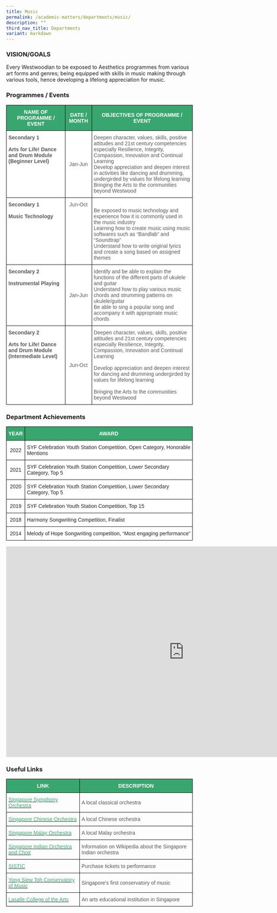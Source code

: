 ```yaml
---
title: Music
permalink: /academic-matters/departments/music/
description: ""
third_nav_title: Departments
variant: markdown
---
```

### VISION/GOALS

Every Westwoodian to be exposed to Aesthetics programmes from various art forms and genres; being equipped with skills in music making through various tools, hence developing a lifelong appreciation for music.

### Programmes / Events

<style type="text/css">
.tg  {border-collapse:collapse;border-spacing:0;}
.tg td{border-color:black;border-style:solid;border-width:1px;font-family:Arial, sans-serif;font-size:14px;
  overflow:hidden;padding:10px 5px;word-break:normal;}
.tg th{border-color:black;border-style:solid;border-width:1px;font-family:Arial, sans-serif;font-size:14px;
  font-weight:normal;overflow:hidden;padding:10px 5px;word-break:normal;}
.tg .tg-k0s0{background-color:#3AA66F;color:#FFF;font-weight:bold;text-align:center;vertical-align:middle}
.tg .tg-ftsx{background-color:#FFF;color:#565656;text-align:center;vertical-align:top}
.tg .tg-qrq8{background-color:#FFF;color:#565656;font-weight:bold;text-align:left;vertical-align:top}
.tg .tg-kggv{background-color:#FFF;color:#565656;text-align:center;vertical-align:middle}
.tg .tg-njgx{background-color:#FFF;color:#565656;text-align:left;vertical-align:top}
.tg .tg-mwz3{background-color:#FFF;color:#565656;text-align:left;vertical-align:middle}
</style>
<table class="tg">
<thead>
  <tr>
    <th class="tg-k0s0"><span style="color:#FFF;background-color:#3AA66F">NAME OF PROGRAMME / EVENT</span></th>
    <th class="tg-k0s0"><span style="color:#FFF;background-color:#3AA66F">DATE / MONTH</span></th>
    <th class="tg-k0s0"><span style="color:#FFF;background-color:#3AA66F">OBJECTIVES OF PROGRAMME / EVENT</span></th>
  </tr>
</thead>
<tbody>
  <tr>
    <td class="tg-qrq8">Secondary 1<br><br><span style="color:#565656">Arts for Life! Dance and Drum Module (Beginner Level) </span><br><br></td>
    <td class="tg-kggv"><span style="color:#565656">Jan-Jun</span></td>
    <td class="tg-njgx">Deepen character, values, skills, positive attitudes and 21st century competencies especially Resilience, Integrity, Compassion, Innovation and Continual Learning<br>Develop appreciation and deepen interest in activities like dancing and drumming, undergirded by values for lifelong learning<br>Bringing the Arts to the communities beyond Westwood</td>
  </tr>
  <tr>
    <td class="tg-qrq8">Secondary 1<br><br><span style="color:#565656">Music Technology</span></td>
    <td class="tg-ftsx"><span style="background-color:initial"> Jun-Oct</span><br></td>
    <td class="tg-njgx"><br>Be exposed to music technology and experience how it is commonly used in the music industry<br>Learning how to create music using music softwares such as “Bandlab” and “Soundtrap”<br>Understand how to write original lyrics and create a song based on assigned themes </td>
  </tr>
  <tr>
    <td class="tg-qrq8">Secondary 2<br><br><span style="color:#565656">Instrumental Playing</span></td>
    <td class="tg-kggv"><span style="color:#565656">Jan-Jun</span></td>
    <td class="tg-njgx">Identify and be able to explain the functions of the different parts of ukulele and guitar <br>Understand how to play various music chords and strumming patterns on ukulele/guitar <br>Be able to sing a popular song and accompany it with appropriate music chords</td>
  </tr>
  <tr>
    <td class="tg-qrq8">Secondary 2<br><br><span style="color:#565656">Arts for Life! Dance and Drum Module (Intermediate Level)</span></td>
    <td class="tg-kggv"><span style="color:#565656">Jun-Oct</span></td>
    <td class="tg-mwz3"><span style="color:#565656">Deepen character, values, skills, positive attitudes and 21st century competencies especially Resilience, Integrity, Compassion, Innovation and Continual Learning</span><br><br><span style="color:#565656">Develop appreciation and deepen interest for dancing and drumming undergirded by values for lifelong learning</span><br><br><span style="color:#565656">Bringing the Arts to the communities beyond Westwood</span></td>
  </tr>
</tbody>
</table>

### Department Achievements

<style type="text/css">
.tg  {border-collapse:collapse;border-spacing:0;}
.tg td{border-color:black;border-style:solid;border-width:1px;font-family:Arial, sans-serif;font-size:14px;
  overflow:hidden;padding:10px 5px;word-break:normal;}
.tg th{border-color:black;border-style:solid;border-width:1px;font-family:Arial, sans-serif;font-size:14px;
  font-weight:normal;overflow:hidden;padding:10px 5px;word-break:normal;}
.tg .tg-k0s0{background-color:#3AA66F;color:#FFF;font-weight:bold;text-align:center;vertical-align:middle}
.tg .tg-a3j2{background-color:#FFF;color:#222;text-align:center;vertical-align:middle}
.tg .tg-1ppo{background-color:#FFF;color:#222;text-align:left;vertical-align:middle}
.tg .tg-lygy{background-color:#FFF;color:#222;text-align:center;vertical-align:top}
.tg .tg-tsok{background-color:#FFF;color:#222;text-align:left;vertical-align:top}
</style>
<table class="tg">
<thead>
  <tr>
    <th class="tg-k0s0"><span style="color:#FFF;background-color:#3AA66F">YEAR</span></th>
    <th class="tg-k0s0"><span style="color:#FFF;background-color:#3AA66F">AWARD</span></th>
  </tr>
</thead>
<tbody>
	<tr>
    <td class="tg-a3j2"><span style="color:#222;background-color:#FFF"> 2022</span></td>
    <td class="tg-1ppo"><span style="color:#222;background-color:#FFF">SYF Celebration Youth Station Competition, Open Category, Honorable Mentions</span></td>
  </tr>
  <tr>
    <td class="tg-a3j2"><span style="color:#222;background-color:#FFF"> 2021</span></td>
    <td class="tg-1ppo"><span style="color:#222;background-color:#FFF">SYF Celebration Youth Station Competition, Lower Secondary Category, Top 5</span></td>
  </tr>
  <tr>
    <td class="tg-lygy"> 2020</td>
    <td class="tg-tsok">SYF Celebration Youth Station Competition, Lower Secondary Category, Top 5</td>
  </tr>
  <tr>
    <td class="tg-lygy"> 2019</td>
    <td class="tg-tsok">SYF Celebration Youth Station Competition, Top 15</td>
  </tr>
  <tr>
    <td class="tg-lygy">  2018 </td>
    <td class="tg-tsok">Harmony Songwriting Competition, Finalist    </td>
  </tr>
  <tr>
    <td class="tg-lygy">2014</td>
    <td class="tg-tsok">Melody of Hope Songwriting competition, “Most engaging performance” </td>
  </tr>
</tbody>
</table>

<iframe allowfullscreen="true" height="569" width="960" frameborder="0" src="https://docs.google.com/presentation/d/e/2PACX-1vQmmcrY1oADPZjigkQ-VXKvQgf1v9FY_qBMxFtgpfGaBrBEluaUR80Rz8CSJhtINdDxtpjbMXtbRL7U/embed?start=true&amp;loop=true&amp;delayms=3000"></iframe>

### Useful Links

<style type="text/css">
.tg  {border-collapse:collapse;border-spacing:0;}
.tg td{border-color:black;border-style:solid;border-width:1px;font-family:Arial, sans-serif;font-size:14px;
  overflow:hidden;padding:10px 5px;word-break:normal;}
.tg th{border-color:black;border-style:solid;border-width:1px;font-family:Arial, sans-serif;font-size:14px;
  font-weight:normal;overflow:hidden;padding:10px 5px;word-break:normal;}
.tg .tg-mfrk{color:#3AA66F;text-align:left;vertical-align:top}
.tg .tg-k0s0{background-color:#3AA66F;color:#FFF;font-weight:bold;text-align:center;vertical-align:middle}
.tg .tg-v4io{color:#565656;text-align:left;vertical-align:middle}
</style>
<table class="tg">
<thead>
  <tr>
    <th class="tg-k0s0"><span style="color:#FFF;background-color:#3AA66F">LINK</span></th>
    <th class="tg-k0s0"><span style="color:#FFF;background-color:#3AA66F">DESCRIPTION</span></th>
  </tr>
</thead>
<tbody>
  <tr>
    <td class="tg-mfrk"><a href="http://www.sso.org.sg/"><span style="text-decoration:none;color:#3AA66F">Singapore Symphony Orchestra</span></a></td>
    <td class="tg-v4io"><span style="color:#565656">A local classical orchestra</span></td>
  </tr>
  <tr>
    <td class="tg-mfrk"><a href="https://www.sco.org.sg/"><span style="text-decoration:none;color:#3AA66F">Singapore Chinese Orchestra</span></a></td>
    <td class="tg-v4io"><span style="color:#565656">A local Chinese orchestra</span></td>
  </tr>
  <tr>
    <td class="tg-mfrk"><a href="http://www.omsyouth.blogspot.sg/"><span style="text-decoration:none;color:#3AA66F">Singapore Malay Orchestra</span></a></td>
    <td class="tg-v4io"><span style="color:#565656">A local Malay orchestra</span></td>
  </tr>
  <tr>
    <td class="tg-mfrk"><a href="http://en.wikipedia.org/wki/singapore_Indian_Orchestra_and%20_choir"><span style="text-decoration:none;color:#3AA66F">Singapore Indian Orchestra and Choir</span></a></td>
    <td class="tg-v4io"><span style="color:#565656">Information on Wikipedia about the Singapore Indian orchestra </span><br></td>
  </tr>
  <tr>
    <td class="tg-mfrk"><a href="http://www.sistic.com.sg/"><span style="text-decoration:none;color:#3AA66F">SISTIC</span></a></td>
    <td class="tg-v4io"><span style="color:#565656">Purchase tickets to performance</span></td>
  </tr>
  <tr>
    <td class="tg-mfrk"><a href="http://music.nus.edu.sg/"><span style="text-decoration:none;color:#3AA66F">Yong Siew Toh Conservatory of Music</span></a></td>
    <td class="tg-v4io"><span style="color:#565656">Singapore's first conservatory of music</span></td>
  </tr>
  <tr>
    <td class="tg-mfrk"><a href="http://www.lasalle.edu.sg/"><span style="text-decoration:none;color:#3AA66F">Lasalle College of the Arts</span></a></td>
    <td class="tg-v4io"><span style="color:#565656">An arts educational institution in Singapore</span></td>
  </tr>
</tbody>
</table>